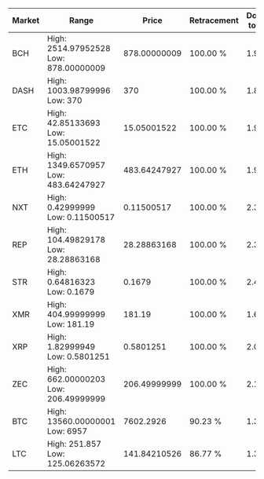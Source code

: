 | Market | Range | Price| Retracement | Doubles to 50% |
| --- | --- | --- | --- | --- |
| BCH | High: 2514.97952528<br />Low: 878.00000009 | 878.00000009 | 100.00 % | 1.93 |
| DASH | High: 1003.98799996<br />Low: 370 | 370 | 100.00 % | 1.86 |
| ETC | High: 42.85133693<br />Low: 15.05001522 | 15.05001522 | 100.00 % | 1.92 |
| ETH | High: 1349.6570957<br />Low: 483.64247927 | 483.64247927 | 100.00 % | 1.90 |
| NXT | High: 0.42999999<br />Low: 0.11500517 | 0.11500517 | 100.00 % | 2.37 |
| REP | High: 104.49829178<br />Low: 28.28863168 | 28.28863168 | 100.00 % | 2.35 |
| STR | High: 0.64816323<br />Low: 0.1679 | 0.1679 | 100.00 % | 2.43 |
| XMR | High: 404.99999999<br />Low: 181.19 | 181.19 | 100.00 % | 1.62 |
| XRP | High: 1.82999949<br />Low: 0.5801251 | 0.5801251 | 100.00 % | 2.08 |
| ZEC | High: 662.00000203<br />Low: 206.49999999 | 206.49999999 | 100.00 % | 2.10 |
| BTC | High: 13560.00000001<br />Low: 6957 | 7602.2926 | 90.23 % | 1.35 |
| LTC | High: 251.857<br />Low: 125.06263572 | 141.84210526 | 86.77 % | 1.33 |
